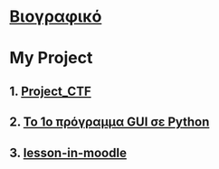 # [Βιογραφικό](https://dimitris-dedousis.github.io/)
# My Project

## 1. [Project_CTF](https://github.com/Dimitris-Dedousis/Project_CTF)
## 2. [To 1o πρόγραμμα GUI σε Python](https://dimitris-dedousis.github.io/first-gui-python-project)
## 3. [lesson-in-moodle](https://github.com/Dimitris-Dedousis/lesson-in-moodle)
